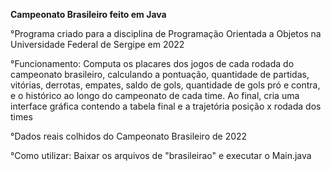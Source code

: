 **Campeonato Brasileiro feito em Java**<br>

°Programa criado para a disciplina de Programação Orientada a Objetos na Universidade Federal de Sergipe em 2022<br>

°Funcionamento: Computa os placares dos jogos de cada rodada do campeonato brasileiro, calculando a pontuação, quantidade de partidas, vitórias, derrotas, empates, saldo de gols, quantidade de gols pró e contra, e o histórico ao longo do campeonato de cada time. Ao final, cria uma interface gráfica contendo a tabela final e a trajetória posição x rodada dos times<br>

°Dados reais colhidos do Campeonato Brasileiro de 2022<br>

°Como utilizar: Baixar os arquivos de "brasileirao" e executar o Main.java